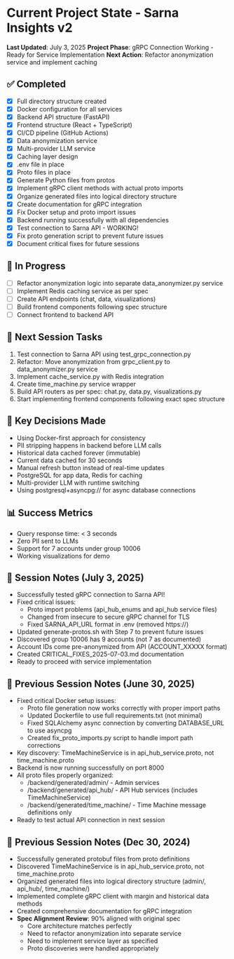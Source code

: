 # Current Project State - Sarna Insights v2

**Last Updated**: July 3, 2025
**Project Phase**: gRPC Connection Working - Ready for Service Implementation
**Next Action**: Refactor anonymization service and implement caching

## ✅ Completed
- [x] Full directory structure created
- [x] Docker configuration for all services
- [x] Backend API structure (FastAPI)
- [x] Frontend structure (React + TypeScript)
- [x] CI/CD pipeline (GitHub Actions)
- [x] Data anonymization service
- [x] Multi-provider LLM service
- [x] Caching layer design
- [x] .env file in place
- [x] Proto files in place
- [x] Generate Python files from protos
- [x] Implement gRPC client methods with actual proto imports
- [x] Organize generated files into logical directory structure
- [x] Create documentation for gRPC integration
- [x] Fix Docker setup and proto import issues
- [x] Backend running successfully with all dependencies
- [x] Test connection to Sarna API - WORKING!
- [x] Fix proto generation script to prevent future issues
- [x] Document critical fixes for future sessions

## 🚧 In Progress
- [ ] Refactor anonymization logic into separate data_anonymizer.py service
- [ ] Implement Redis caching service as per spec
- [ ] Create API endpoints (chat, data, visualizations)
- [ ] Build frontend components following spec structure
- [ ] Connect frontend to backend API

## 🎯 Next Session Tasks
1. Test connection to Sarna API using test_grpc_connection.py
2. Refactor: Move anonymization from grpc_client.py to data_anonymizer.py service
3. Implement cache_service.py with Redis integration
4. Create time_machine.py service wrapper
5. Build API routers as per spec: chat.py, data.py, visualizations.py
6. Start implementing frontend components following exact spec structure

## 🔑 Key Decisions Made
- Using Docker-first approach for consistency
- PII stripping happens in backend before LLM calls
- Historical data cached forever (immutable)
- Current data cached for 30 seconds
- Manual refresh button instead of real-time updates
- PostgreSQL for app data, Redis for caching
- Multi-provider LLM with runtime switching
- Using postgresql+asyncpg:// for async database connections

## 📊 Success Metrics
- Query response time: < 3 seconds
- Zero PII sent to LLMs
- Support for 7 accounts under group 10006
- Working visualizations for demo

## 📝 Session Notes (July 3, 2025)
- Successfully tested gRPC connection to Sarna API!
- Fixed critical issues:
  - Proto import problems (api_hub_enums and api_hub service files)
  - Changed from insecure to secure gRPC channel for TLS
  - Fixed SARNA_API_URL format in .env (removed https://)
- Updated generate-protos.sh with Step 7 to prevent future issues
- Discovered group 10006 has 9 accounts (not 7 as documented)
- Account IDs come pre-anonymized from API (ACCOUNT_XXXXX format)
- Created CRITICAL_FIXES_2025-07-03.md documentation
- Ready to proceed with service implementation

## 📝 Previous Session Notes (June 30, 2025)
- Fixed critical Docker setup issues:
  - Proto file generation now works correctly with proper import paths
  - Updated Dockerfile to use full requirements.txt (not minimal)
  - Fixed SQLAlchemy async connection by converting DATABASE_URL to use asyncpg
  - Created fix_proto_imports.py script to handle import path corrections
- Key discovery: TimeMachineService is in api_hub_service.proto, not time_machine.proto
- Backend is now running successfully on port 8000
- All proto files properly organized:
  - /backend/generated/admin/ - Admin services
  - /backend/generated/api_hub/ - API Hub services (includes TimeMachineService)
  - /backend/generated/time_machine/ - Time Machine message definitions only
- Ready to test actual API connection in next session

## 📝 Previous Session Notes (Dec 30, 2024)
- Successfully generated protobuf files from proto definitions
- Discovered TimeMachineService is in api_hub_service.proto, not time_machine.proto
- Organized generated files into logical directory structure (admin/, api_hub/, time_machine/)
- Implemented complete gRPC client with margin and historical data methods
- Created comprehensive documentation for gRPC integration
- **Spec Alignment Review**: 90% aligned with original spec
  - Core architecture matches perfectly
  - Need to refactor anonymization into separate service
  - Need to implement service layer as specified
  - Proto discoveries were handled appropriately